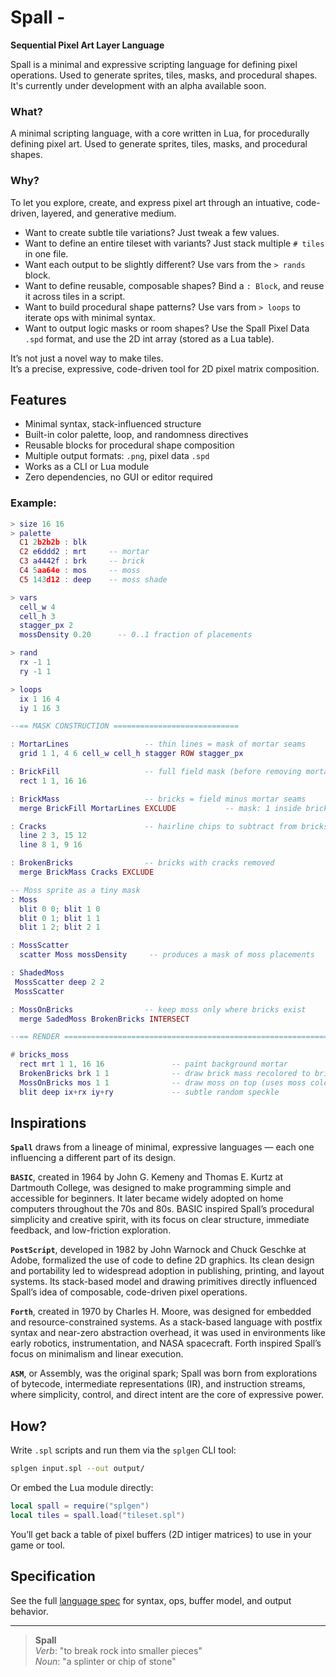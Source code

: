 # Spall -
**Sequential Pixel Art Layer Language**

Spall is a minimal and expressive scripting language for defining pixel operations. Used to generate sprites, tiles, masks, and procedural shapes.  
It's currently under development with an alpha available soon. 





### What?  
A minimal scripting language, with a core written in Lua, for procedurally defining pixel art. Used to generate sprites, tiles, masks, and procedural shapes.

### Why?  
To let you explore, create, and express pixel art through an intuative, code-driven, layered, and generative medium.

- Want to create subtle tile variations? Just tweak a few values.  
- Want to define an entire tileset with variants? Just stack multiple `# tiles` in one file.  
- Want each output to be slightly different? Use vars from the `> rands` block.  
- Want to define reusable, composable shapes? Bind a `: Block`, and reuse it across tiles in a script.  
- Want to build procedural shape patterns? Use vars from `> loops` to iterate ops with minimal syntax.  
- Want to output logic masks or room shapes? Use the Spall Pixel Data `.spd` format, and use the 2D int array (stored as a Lua table).

It’s not just a novel way to make tiles.  
It’s a precise, expressive, code-driven tool for 2D pixel matrix composition.


## Features

- Minimal syntax, stack-influenced structure
- Built-in color palette, loop, and randomness directives
- Reusable blocks for procedural shape composition
- Multiple output formats: `.png`, pixel data `.spd`
- Works as a CLI or Lua module
- Zero dependencies, no GUI or editor required

### Example:

```lua
> size 16 16
> palette
  C1 2b2b2b : blk
  C2 e6ddd2 : mrt     -- mortar
  C3 a4442f : brk     -- brick
  C4 5aa64e : mos     -- moss
  C5 143d12 : deep    -- moss shade

> vars
  cell_w 4
  cell_h 3
  stagger_px 2
  mossDensity 0.20      -- 0..1 fraction of placements

> rand
  rx -1 1
  ry -1 1

> loops
  ix 1 16 4
  iy 1 16 3

--== MASK CONSTRUCTION ============================

: MortarLines                 -- thin lines = mask of mortar seams
  grid 1 1, 4 6 cell_w cell_h stagger ROW stagger_px

: BrickFill                   -- full field mask (before removing mortar)
  rect 1 1, 16 16

: BrickMass                   -- bricks = field minus mortar seams
  merge BrickFill MortarLines EXCLUDE           -- mask: 1 inside bricks, 0 elsewhere

: Cracks                      -- hairline chips to subtract from bricks
  line 2 3, 15 12
  line 8 1, 9 16

: BrokenBricks                -- bricks with cracks removed
  merge BrickMass Cracks EXCLUDE

-- Moss sprite as a tiny mask
: Moss
  blit 0 0; blit 1 0
  blit 0 1; blit 1 1
  blit 1 2; blit 2 1

: MossScatter
  scatter Moss mossDensity     -- produces a mask of moss placements

: ShadedMoss
 MossScatter deep 2 2
 MossScatter

: MossOnBricks                -- keep moss only where bricks exist
  merge SadedMoss BrokenBricks INTERSECT

--== RENDER ================================================================

# bricks_moss
  rect mrt 1 1, 16 16               -- paint background mortar
  BrokenBricks brk 1 1              -- draw brick mass recolored to brick
  MossOnBricks mos 1 1              -- draw moss on top (uses moss color)
  blit deep ix+rx iy+ry             -- subtle random speckle 
```

## Inspirations

**`Spall`** draws from a lineage of minimal, expressive languages — each one influencing a different part of its design.

**`BASIC`**, created in 1964 by John G. Kemeny and Thomas E. Kurtz at Dartmouth College, was designed to make programming simple and accessible for beginners.
It later became widely adopted on home computers throughout the 70s and 80s.
BASIC inspired Spall’s procedural simplicity and creative spirit, with its focus on clear structure, immediate feedback, and low-friction exploration.

**`PostScript`**, developed in 1982 by John Warnock and Chuck Geschke at Adobe, formalized the use of code to define 2D graphics.
Its clean design and portability led to widespread adoption in publishing, printing, and layout systems.
Its stack-based model and drawing primitives directly influenced Spall’s idea of composable, code-driven pixel operations.

**`Forth`**, created in 1970 by Charles H. Moore, was designed for embedded and resource-constrained systems.
As a stack-based language with postfix syntax and near-zero abstraction overhead, it was used in environments like early robotics, instrumentation, and NASA spacecraft.
Forth inspired Spall’s focus on minimalism and linear execution.

**`ASM`**, or Assembly, was the original spark; Spall was born from explorations of bytecode, intermediate representations (IR), and instruction streams,
where simplicity, control, and direct intent are the core of expressive power.



## How?

Write `.spl` scripts and run them via the `splgen` CLI tool:

```bash
splgen input.spl --out output/
```

Or embed the Lua module directly:

```lua
local spall = require("splgen")
local tiles = spall.load("tileset.spl")
```

You’ll get back a table of pixel buffers (2D intiger matrices) to use in your game or tool.


## Specification

See the full [language spec](./spall-spec.md) for syntax, ops, buffer model, and output behavior.

---

> **Spall**  
> *Verb*: "to break rock into smaller pieces"  
> *Noun*: "a splinter or chip of stone"
